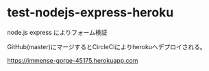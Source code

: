 # test-nodejs-express-heroku


node.js express によりフォーム検証

GitHub(master)にマージするとCircleCiによりherokuへデプロイされる。

https://immense-gorge-45175.herokuapp.com
